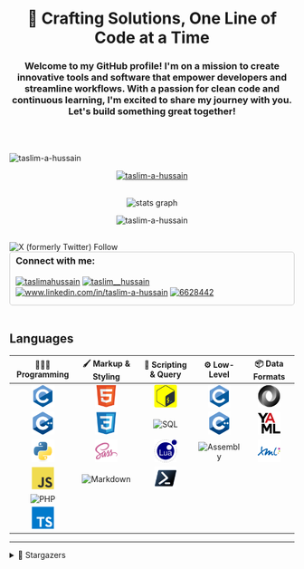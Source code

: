 <h1 align="center">🚀 Crafting Solutions, One Line of Code at a Time</h1>
<h3 align="center">Welcome to my GitHub profile! I'm on a mission to create innovative tools and software that empower developers and streamline workflows. With a passion for clean code and continuous learning, I'm excited to share my journey with you. Let's build something great together!</h3>

<br /><br />

<p align="left"> <img src="https://komarev.com/ghpvc/?username=taslim-a-hussain&label=Profile%20views&color=0e75b6&style=flat" alt="taslim-a-hussain" /> </p>

<div style="width: 100%;">
<p align="center"> <a href="https://github.com/ryo-ma/github-profile-trophy"><img src="https://github-profile-trophy.vercel.app/?username=taslim-a-hussain&theme=onedark" alt="taslim-a-hussain" /></a> </p>
</div>

<br />

<div align="center">
  <img src="https://github-readme-stats.vercel.app/api?username=taslim-a-hussain&hide_title=false&hide_rank=false&show_icons=true&include_all_commits=true&count_private=true&disable_animations=false&theme=onedark&locale=en&hide_border=false&order=1" height="150" alt="stats graph"  />
</div>
<p align="center"><img src="https://github-readme-streak-stats.herokuapp.com/?user=taslim-a-hussain&theme=onedark" alt="taslim-a-hussain" /></p>

##

<div style="cursor: pointer;">
<img alt="X (formerly Twitter) Follow" src="https://img.shields.io/twitter/follow/Taslim__Hussain?style=social&label=Follow%3A%20Taslim__Hussain">
</div>

<div style="border: 1px solid #ccc; padding: 10px; border-radius: 5px; padding: 0 10px;">
<h3 style="margin-top: 5px;">Connect with me:</h3>
<p align="left">
<a href="https://dev.to/taslimahussain" target="blank"><img align="center" src="https://raw.githubusercontent.com/rahuldkjain/github-profile-readme-generator/master/src/images/icons/Social/devto.svg" alt="taslimahussain" height="30" width="40" /></a>
<a href="https://twitter.com/taslim__hussain" target="blank"><img align="center" src="https://raw.githubusercontent.com/rahuldkjain/github-profile-readme-generator/master/src/images/icons/Social/twitter.svg" alt="taslim__hussain" height="30" width="40" /></a>
<a href="https://www.linkedin.com/in/taslim-a-hussain" target="blank"><img align="center" src="https://raw.githubusercontent.com/rahuldkjain/github-profile-readme-generator/master/src/images/icons/Social/linked-in-alt.svg" alt="www.linkedin.com/in/taslim-a-hussain" height="30" width="40" /></a>
<a href="https://stackoverflow.com/users/6628442" target="blank"><img align="center" src="https://raw.githubusercontent.com/rahuldkjain/github-profile-readme-generator/master/src/images/icons/Social/stack-overflow.svg" alt="6628442" height="30" width="40" /></a>
</p>
</div>


<br />
 
 ## Languages
| 👨🏽‍💻 Programming | 🖌️ Markup & Styling | 📜 Scripting & Query | ⚙️ Low-Level | 📦 Data Formats | 
| :------------: | :-----------------: | :-----------------: | :--------------: | :-----------: | 
| <img width="40" src="https://raw.githubusercontent.com/devicons/devicon/master/icons/c/c-original.svg" alt="C" title="C"> | <img width="40" src="https://raw.githubusercontent.com/devicons/devicon/master/icons/html5/html5-original.svg" alt="HTML" title="HTML"> | <img width="40" src="./assets/bash.png" alt="Bash" title="Bash"> | <img width="40" src="https://raw.githubusercontent.com/devicons/devicon/master/icons/c/c-original.svg" alt="C" title="C"> | <img width="40" src="https://raw.githubusercontent.com/devicons/devicon/master/icons/json/json-original.svg" alt="JSON" title="JSON"> |
| <img width="40" src="https://raw.githubusercontent.com/devicons/devicon/master/icons/cplusplus/cplusplus-original.svg" alt="C++" title="C++"> | <img width="40" src="https://raw.githubusercontent.com/devicons/devicon/master/icons/css3/css3-original.svg" alt="CSS" title="CSS"> | <img width="40" src="https://cdn-icons-png.freepik.com/512/4492/4492311.png" alt="SQL" title="SQL"> | <img width="40" src="https://raw.githubusercontent.com/devicons/devicon/master/icons/cplusplus/cplusplus-original.svg" alt="C++" title="C++"> | <img width="40" src="https://raw.githubusercontent.com/devicons/devicon/master/icons/yaml/yaml-original.svg" alt="YAML" title="YAML"> |
| <img width="40" src="https://raw.githubusercontent.com/devicons/devicon/master/icons/python/python-original.svg" alt="Python" title="Python"> | <img width="40" src="https://raw.githubusercontent.com/devicons/devicon/master/icons/sass/sass-original.svg" alt="Sass" title="Sass"> | <img width="40" src="https://raw.githubusercontent.com/devicons/devicon/master/icons/lua/lua-original.svg" alt="Lua" title="Lua"> | <img width="40" src="https://static-00.iconduck.com/assets.00/assembly-icon-1024x1024-lc5e1bk1.png" alt="Assembly" title="Assembly"> | <img width="40" src="https://raw.githubusercontent.com/devicons/devicon/master/icons/xml/xml-original.svg" alt="XML" title="XML"> |
| <img width="40" src="https://raw.githubusercontent.com/devicons/devicon/master/icons/javascript/javascript-original.svg" alt="JavaScript" title="JavaScript"> | <img width="40" src="https://cdn.icon-icons.com/icons2/2699/PNG/512/markdown_here_logo_icon_169967.png" alt="Markdown" title="Markdown"> | <img width="40" src="https://raw.githubusercontent.com/devicons/devicon/master/icons/powershell/powershell-original.svg" alt="PowerShell" title="PowerShell"> |  |  |
| <img width="40" src="https://banner2.cleanpng.com/20201211/qja/transparent-web-development-icon-php-programming-language-icon-5fd3da4691fd35.262333681607719494598.jpg" alt="PHP" title="PHP"> |  |  |  |  |
| <img width="40" src="https://raw.githubusercontent.com/devicons/devicon/master/icons/typescript/typescript-original.svg" alt="TypeScript" title="TypeScript"> |  |  |  |  |



<hr />


<!-- <p><img align="right" src="https://github-readme-streak-stats.herokuapp.com/?user=taslim-a-hussain&theme=onedark" alt="taslim-a-hussain" /></p> -->

<details style="cursor: pointer;">
  <summary>👥 Stargazers</summary>

  [![Stargazers repo roster for @taslim-a-hussain/taslim-a-hussain](https://reporoster.com/stars/dark/notext/taslim-a-hussain/taslim-a-hussain)](https://github.com/taslim-a-hussain/taslim-a-hussain/stargazers)
</details>

<!-- <p align="center"><a href="https://ko-fi.com/taslimhussain"> <img align="left" src="https://cdn.ko-fi.com/cdn/kofi3.png?v=3" height="50" width="210" alt="taslimhussain" /></a></p> -->
